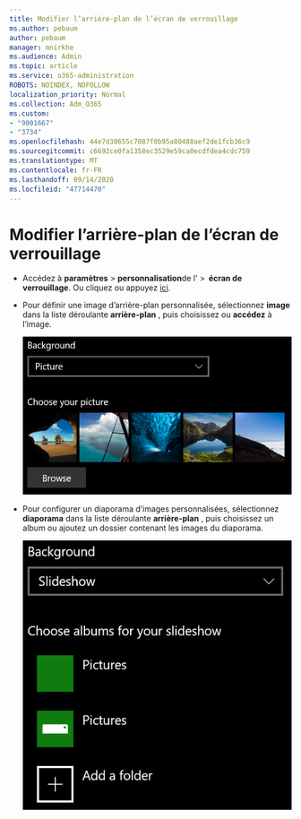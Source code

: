 ```yaml
---
title: Modifier l’arrière-plan de l’écran de verrouillage
ms.author: pebaum
author: pebaum
manager: mnirkhe
ms.audience: Admin
ms.topic: article
ms.service: o365-administration
ROBOTS: NOINDEX, NOFOLLOW
localization_priority: Normal
ms.collection: Adm_O365
ms.custom:
- "9001667"
- "3734"
ms.openlocfilehash: 44e7d38655c7087f0b95a80488aef2de1fcb36c9
ms.sourcegitcommit: c6692ce0fa1358ec3529e59ca0ecdfdea4cdc759
ms.translationtype: MT
ms.contentlocale: fr-FR
ms.lasthandoff: 09/14/2020
ms.locfileid: "47714470"
---
```

# <a name="change-your-lock-screen-background"></a>Modifier l’arrière-plan de l’écran de verrouillage

- Accédez à **paramètres**  >  **personnalisation**de l'  >  **écran de verrouillage**. Ou cliquez ou appuyez [ici](ms-settings:lockscreen?activationSource=GetHelp).

- Pour définir une image d’arrière-plan personnalisée, sélectionnez **image** dans la liste déroulante **arrière-plan** , puis choisissez ou **accédez** à l’image.

  ![Définir une image d’arrière-plan personnalisée.](media/set-custom-background-pic.png)

- Pour configurer un diaporama d’images personnalisées, sélectionnez **diaporama** dans la liste déroulante **arrière-plan** , puis choisissez un album ou ajoutez un dossier contenant les images du diaporama.

  ![Configurez un diaporama d’images personnalisées.](media/set-up-slideshow-background.png)
